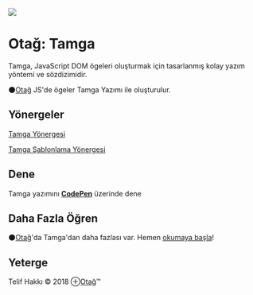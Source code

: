 ![](https://otagjs.org/img/tamga.svg)

# Otağ: Tamga

Tamga, JavaScript DOM ögeleri oluşturmak için tasarlanmış kolay yazım yöntemi ve sözdizimidir.

🌑[Otağ](https://otagjs.org) JS'de ögeler Tamga Yazımı ile oluşturulur.

## Yönergeler
[Tamga Yönergesi](./Tamga.MD)

[Tamga Şablonlama Yönergesi](./Tamga-Şablonlama.MD)


## Dene
Tamga yazımını [**CodePen**](https://codepen.io/otag/pen/EdMyqL?editors=0010) üzerinde dene

## Daha Fazla Öğren

🌑[Otağ](https://otagjs.org)'da Tamga'dan daha fazlası var. Hemen [okumaya başla](https://belge.otagjs.org/tr/)!

## Yeterge 

Telif Hakkı © 2018 ⊕[Otağ](https://otagjs.org)™ 